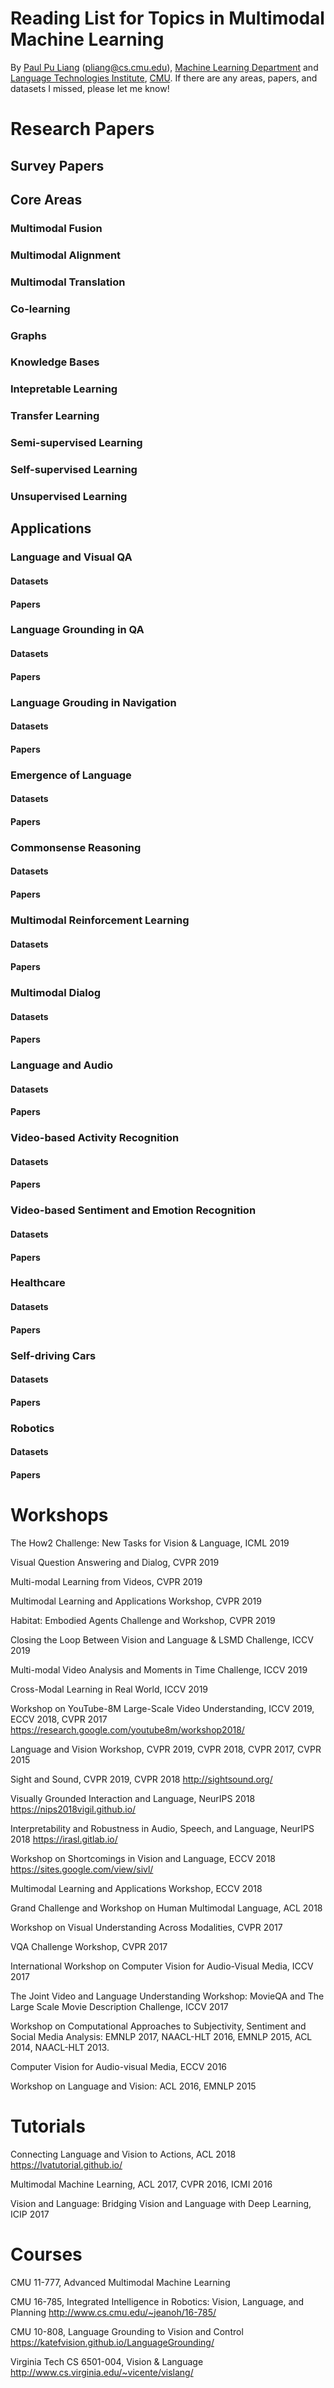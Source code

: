 # Reading List for Topics in Multimodal Machine Learning
By [Paul Pu Liang](http://www.cs.cmu.edu/~pliang/) (pliang@cs.cmu.edu), [Machine Learning Department](http://www.ml.cmu.edu/) and [Language Technologies Institute](https://www.lti.cs.cmu.edu/), [CMU](https://www.cmu.edu/). If there are any areas, papers, and datasets I missed, please let me know!

# Research Papers

## Survey Papers

## Core Areas

### Multimodal Fusion

### Multimodal Alignment

### Multimodal Translation

### Co-learning

### Graphs

### Knowledge Bases

### Intepretable Learning

### Transfer Learning

### Semi-supervised Learning

### Self-supervised Learning

### Unsupervised Learning

## Applications

### Language and Visual QA

#### Datasets

#### Papers

### Language Grounding in QA

#### Datasets

#### Papers

### Language Grouding in Navigation

#### Datasets

#### Papers

### Emergence of Language

#### Datasets

#### Papers

### Commonsense Reasoning

#### Datasets

#### Papers

### Multimodal Reinforcement Learning

#### Datasets

#### Papers

### Multimodal Dialog

#### Datasets

#### Papers

### Language and Audio

#### Datasets

#### Papers

### Video-based Activity Recognition

#### Datasets

#### Papers

### Video-based Sentiment and Emotion Recognition

#### Datasets

#### Papers

### Healthcare

#### Datasets

#### Papers

### Self-driving Cars

#### Datasets

#### Papers

### Robotics

#### Datasets

#### Papers

# Workshops

The How2 Challenge: New Tasks for Vision & Language, ICML 2019

Visual Question Answering and Dialog, CVPR 2019

Multi-modal Learning from Videos, CVPR 2019

Multimodal Learning and Applications Workshop, CVPR 2019

Habitat: Embodied Agents Challenge and Workshop, CVPR 2019

Closing the Loop Between Vision and Language & LSMD Challenge, ICCV 2019

Multi-modal Video Analysis and Moments in Time Challenge, ICCV 2019

Cross-Modal Learning in Real World, ICCV 2019

Workshop on YouTube-8M Large-Scale Video Understanding, ICCV 2019, ECCV 2018, CVPR 2017 https://research.google.com/youtube8m/workshop2018/

Language and Vision Workshop, CVPR 2019, CVPR 2018, CVPR 2017, CVPR 2015

Sight and Sound, CVPR 2019, CVPR 2018 http://sightsound.org/

Visually Grounded Interaction and Language, NeurIPS 2018 https://nips2018vigil.github.io/

Interpretability and Robustness in Audio, Speech, and Language, NeurIPS 2018 https://irasl.gitlab.io/

Workshop on Shortcomings in Vision and Language, ECCV 2018 https://sites.google.com/view/sivl/

Multimodal Learning and Applications Workshop, ECCV 2018

Grand Challenge and Workshop on Human Multimodal Language, ACL 2018

Workshop on Visual Understanding Across Modalities, CVPR 2017

VQA Challenge Workshop, CVPR 2017

International Workshop on Computer Vision for Audio-Visual Media, ICCV 2017

The Joint Video and Language Understanding Workshop: MovieQA and The Large Scale Movie Description Challenge, ICCV 2017

Workshop on Computational Approaches to Subjectivity, Sentiment and Social Media Analysis: EMNLP 2017, NAACL-HLT 2016, EMNLP 2015, ACL 2014, NAACL-HLT 2013.

Computer Vision for Audio-visual Media, ECCV 2016

Workshop on Language and Vision: ACL 2016, EMNLP 2015

# Tutorials
Connecting Language and Vision to Actions, ACL 2018 https://lvatutorial.github.io/

Multimodal Machine Learning, ACL 2017, CVPR 2016, ICMI 2016

Vision and Language: Bridging Vision and Language with Deep Learning, ICIP 2017

# Courses
CMU 11-777, Advanced Multimodal Machine Learning 

CMU 16-785, Integrated Intelligence in Robotics: Vision, Language, and Planning http://www.cs.cmu.edu/~jeanoh/16-785/

CMU 10-808, Language Grounding to Vision and Control https://katefvision.github.io/LanguageGrounding/

Virginia Tech CS 6501-004, Vision & Language http://www.cs.virginia.edu/~vicente/vislang/

